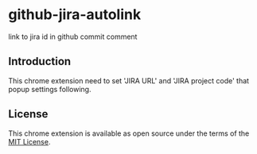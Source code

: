 # github-jira-autolink
link to jira id in github commit comment

## Introduction
This chrome extension need to set 'JIRA URL' and 'JIRA project code' that popup settings following.


## License
This chrome extension is available as open source under the terms of the [MIT License](http://opensource.org/licenses/MIT).
